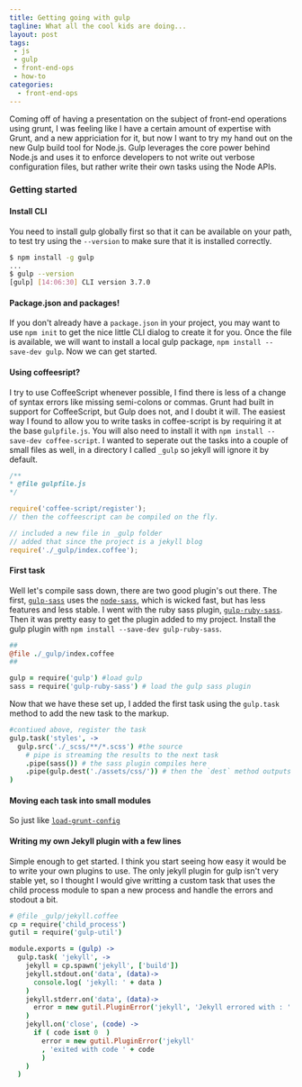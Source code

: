 ```yaml
---
title: Getting going with gulp
tagline: What all the cool kids are doing...
layout: post
tags:
 - js
 - gulp
 - front-end-ops
 - how-to
categories:
  - front-end-ops
---
```


Coming off of having a presentation on the subject of front-end operations using grunt, I was feeling like I have a certain amount of expertise with Grunt, and a new appriciation for it, but now I want to try my hand out on the new Gulp build tool for Node.js. Gulp leverages the core power behind Node.js and uses it to enforce developers to not write out verbose configuration files, but rather write their own tasks using the Node APIs.


### Getting started


#### Install CLI

You need to install gulp globally first so that it can be available on your path, to test try using the `--version` to make sure that it is installed correctly.

```bash
$ npm install -g gulp
...
$ gulp --version
[gulp] [14:06:30] CLI version 3.7.0
```

#### Package.json and packages!

If you don't already have a `package.json` in your project, you may want to use `npm init` to get the nice little CLI dialog to create it for you. Once the file is available, we will want to install a local gulp package, `npm install --save-dev gulp`. Now we can get started.

#### Using coffeesript?

I try to use CoffeeScript whenever possible, I find there is less of a change of syntax errors like missing semi-colons or commas. Grunt had built in support for CoffeeScript, but Gulp does not, and I doubt it will. The easiest way I found to allow you to write tasks in coffee-script is by requiring it at the base `gulpfile.js`. You will also need to install it with `npm install --save-dev coffee-script`. I wanted to seperate out the tasks into a couple of small files as well, in a directory I called `_gulp` so jekyll will ignore it by default.

```javascript
/**
* @file gulpfile.js
*/

require('coffee-script/register');
// then the coffeescript can be compiled on the fly.

// included a new file in _gulp folder
// added that since the project is a jekyll blog
require('./_gulp/index.coffee');
```


#### First task

Well let's compile sass down, there are two good plugin's out there. The first, [`gulp-sass`](https://github.com/dlmanning/gulp-sass) uses the [`node-sass`](https://github.com/andrew/node-sass), which is wicked fast, but has less features and less stable. I went with the ruby sass plugin, [`gulp-ruby-sass`](https://github.com/sindresorhus/gulp-ruby-sass). Then it was pretty easy to get the plugin added to my project. Install the gulp plugin with `npm install --save-dev gulp-ruby-sass`.

```coffeescript
##
@file ./_gulp/index.coffee
##

gulp = require('gulp') #load gulp
sass = require('gulp-ruby-sass') # load the gulp sass plugin

```

Now that we have these set up, I added the first task using the `gulp.task` method to add the new task to the markup.

```coffeescript
#contiued above, register the task
gulp.task('styles', ->
  gulp.src('./_scss/**/*.scss') #the source
    # pipe is streaming the results to the next task
    .pipe(sass()) # the sass plugin compiles here
    .pipe(gulp.dest('./assets/css/')) # then the `dest` method outputs the results
)
```
#### Moving each task into small modules

So just like [`load-grunt-config`](https://github.com/firstandthird/load-grunt-config)


#### Writing my own Jekyll plugin with a few lines

Simple enough to get started. I think you start seeing how easy it would be to write your own plugins to use. The only jekyll plugin for gulp isn't very stable yet, so I thought I would give writting a custom task that uses the child process module to span a new process and handle the errors and stodout a bit.

```coffeescript
# @file _gulp/jekyll.coffee
cp = require('child_process')
gutil = require('gulp-util')

module.exports = (gulp) ->
  gulp.task( 'jekyll', ->
    jekyll = cp.spawn('jekyll', ['build'])
    jekyll.stdout.on('data', (data)->
      console.log( 'jekyll: ' + data )
    )
    jekyll.stderr.on('data', (data)->
      error = new gutil.PluginError('jekyll', 'Jekyll errored with : ' + data )
    )
    jekyll.on('close', (code) ->
      if ( code isnt 0  )
        error = new gutil.PluginError('jekyll'
        , 'exited with code ' + code
        )
    )
  )
```
